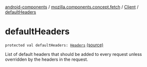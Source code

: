 [android-components](../../index.md) / [mozilla.components.concept.fetch](../index.md) / [Client](index.md) / [defaultHeaders](./default-headers.md)

# defaultHeaders

`protected val defaultHeaders: `[`Headers`](../-headers/index.md) [(source)](https://github.com/mozilla-mobile/android-components/blob/master/components/concept/fetch/src/main/java/mozilla/components/concept/fetch/Client.kt#L45)

List of default headers that should be added to every request unless overridden by the headers in the request.

